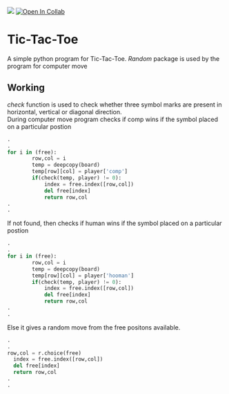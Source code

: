 <a href="https://www.python.org/downloads/release/python-383/"><img src="https://img.shields.io/badge/Python-v3.8-blue"></a> 
[![Open In Collab](https://colab.research.google.com/assets/colab-badge.svg)](https://colab.research.google.com/github/christykmathew/Tic-Tac-Toe/blob/master/TicTacToe.ipynb)
# Tic-Tac-Toe
A simple python program for Tic-Tac-Toe. <i>Random</i> package is used by the program for computer move

<h2>Working</h2>
<i>check</i> function is used to check whether three symbol marks are present in horizontal, vertical or diagonal direction.<br>
During computer move program checks if comp wins if the symbol placed on a particular postion

```python
.
.
for i in (free):
        row,col = i
        temp = deepcopy(board)
        temp[row][col] = player['comp']
        if(check(temp, player) != 0):
            index = free.index([row,col])
            del free[index]
            return row,col
.
.
```
If not found, then checks if human wins if the symbol placed on a particular postion

```python
.
.
for i in (free):
        row,col = i
        temp = deepcopy(board)
        temp[row][col] = player['hooman']
        if(check(temp, player) != 0):
            index = free.index([row,col])
            del free[index]
            return row,col
.
.
```
Else it gives a random move from the free positons available.

```python
.
.
row,col = r.choice(free)
  index = free.index([row,col])
  del free[index]
  return row,col
.
.
```
